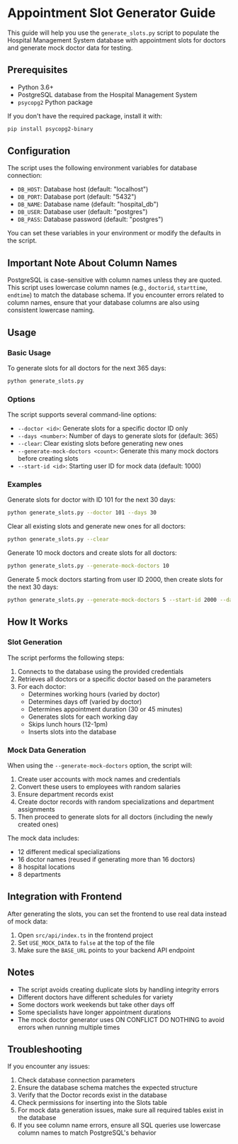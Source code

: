 # Appointment Slot Generator Guide

This guide will help you use the `generate_slots.py` script to populate the Hospital Management System database with appointment slots for doctors and generate mock doctor data for testing.

## Prerequisites

- Python 3.6+
- PostgreSQL database from the Hospital Management System
- `psycopg2` Python package

If you don't have the required package, install it with:

```bash
pip install psycopg2-binary
```

## Configuration

The script uses the following environment variables for database connection:

- `DB_HOST`: Database host (default: "localhost")
- `DB_PORT`: Database port (default: "5432")
- `DB_NAME`: Database name (default: "hospital_db")
- `DB_USER`: Database user (default: "postgres")
- `DB_PASS`: Database password (default: "postgres")

You can set these variables in your environment or modify the defaults in the script.

## Important Note About Column Names

PostgreSQL is case-sensitive with column names unless they are quoted. This script uses lowercase column names (e.g., `doctorid`, `starttime`, `endtime`) to match the database schema. If you encounter errors related to column names, ensure that your database columns are also using consistent lowercase naming.

## Usage

### Basic Usage

To generate slots for all doctors for the next 365 days:

```bash
python generate_slots.py
```

### Options

The script supports several command-line options:

- `--doctor <id>`: Generate slots for a specific doctor ID only
- `--days <number>`: Number of days to generate slots for (default: 365)
- `--clear`: Clear existing slots before generating new ones
- `--generate-mock-doctors <count>`: Generate this many mock doctors before creating slots
- `--start-id <id>`: Starting user ID for mock data (default: 1000)

### Examples

Generate slots for doctor with ID 101 for the next 30 days:

```bash
python generate_slots.py --doctor 101 --days 30
```

Clear all existing slots and generate new ones for all doctors:

```bash
python generate_slots.py --clear
```

Generate 10 mock doctors and create slots for all doctors:

```bash
python generate_slots.py --generate-mock-doctors 10
```

Generate 5 mock doctors starting from user ID 2000, then create slots for the next 30 days:

```bash
python generate_slots.py --generate-mock-doctors 5 --start-id 2000 --days 30
```

## How It Works

### Slot Generation

The script performs the following steps:

1. Connects to the database using the provided credentials
2. Retrieves all doctors or a specific doctor based on the parameters
3. For each doctor:
   - Determines working hours (varied by doctor)
   - Determines days off (varied by doctor)
   - Determines appointment duration (30 or 45 minutes)
   - Generates slots for each working day
   - Skips lunch hours (12-1pm)
   - Inserts slots into the database

### Mock Data Generation

When using the `--generate-mock-doctors` option, the script will:

1. Create user accounts with mock names and credentials
2. Convert these users to employees with random salaries
3. Ensure department records exist
4. Create doctor records with random specializations and department assignments
5. Then proceed to generate slots for all doctors (including the newly created ones)

The mock data includes:

- 12 different medical specializations
- 16 doctor names (reused if generating more than 16 doctors)
- 8 hospital locations
- 8 departments

## Integration with Frontend

After generating the slots, you can set the frontend to use real data instead of mock data:

1. Open `src/api/index.ts` in the frontend project
2. Set `USE_MOCK_DATA` to `false` at the top of the file
3. Make sure the `BASE_URL` points to your backend API endpoint

## Notes

- The script avoids creating duplicate slots by handling integrity errors
- Different doctors have different schedules for variety
- Some doctors work weekends but take other days off
- Some specialists have longer appointment durations
- The mock doctor generator uses ON CONFLICT DO NOTHING to avoid errors when running multiple times

## Troubleshooting

If you encounter any issues:

1. Check database connection parameters
2. Ensure the database schema matches the expected structure
3. Verify that the Doctor records exist in the database
4. Check permissions for inserting into the Slots table
5. For mock data generation issues, make sure all required tables exist in the database
6. If you see column name errors, ensure all SQL queries use lowercase column names to match PostgreSQL's behavior
